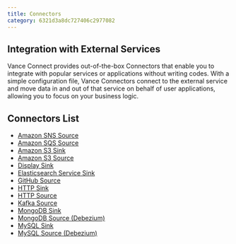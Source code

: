 ```yaml
---
title: Connectors
category: 6321d3a8dc727406c2977082
---
```


## Integration with External Services

Vance Connect provides out-of-the-box Connectors that enable you to integrate with popular services or applications 
without writing codes. With a simple configuration file, Vance Connectors connect to the external service and move data
in and out of that service on behalf of user applications, allowing you to focus on your business logic.

## Connectors List

- [Amazon SNS Source][sns-source]
- [Amazon SQS Source][sqs-source]
- [Amazon S3 Sink][s3-sink]
- [Amazon S3 Source][s3-source]
- [Display Sink][display-sink]  
- [Elasticsearch Service Sink][es-sink]
- [GitHub Source][github-source]
- [HTTP Sink][http-sink]
- [HTTP Source][http-source]
- [Kafka Source][kafka-source]
- [MongoDB Sink][mongo-sink]
- [MongoDB Source (Debezium)][mongo-debezium-source]
- [MySQL Sink][mysql-sink]
- [MySQL Source (Debezium)][mysql-debezium-source]


[sns-source]: source/sns.md
[sqs-source]: source/sqs.md
[s3-sink]: sink/s3.md
[s3-source]: source/s3.md
[display-sink]: sink/display.md
[es-sink]: sink/es.md
[github-source]: source/github.md
[http-sink]: sink/http.md
[http-source]: source/http.md
[kafka-source]: source/kafka.md
[mongo-sink]: sink/mongo.md
[mongo-debezium-source]: source/mongo_debezium.md
[mysql-sink]: sink/mysql.md
[mysql-debezium-source]: source/mysql_debezium.md